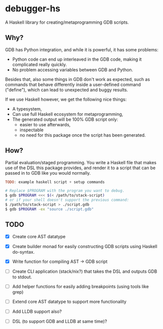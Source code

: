 # debugger-hs

A Haskell library for creating/metaprogramming GDB scripts.

## Why?

GDB has Python integration, and while it is powerful, it has some problems:

- Python code can end up interleaved in the GDB code, making it complicated
  really quickly.
- No problem accessing variables between GDB and Python.

Besides that, also some things in GDB don't work as expected, such as commands
that behave differently inside a user-defined command ("define"), which can lead
to unexpected and buggy results.

If we use Haskell however, we get the following nice things:

- A typesystem,
- Can use full Haskell ecosystem for metaprogramming,
- The generated output will be 100% GDB script only:
  - easier to use afterwards,
  - inspectable
  - no need for this package once the script has been generated.


## How?

Partial evaluation/staged programming. You write a Haskell file that makes use
of the DSL this package provides, and render it to a script that can be
passed in to GDB like you would normally.

```haskell
TODO: example haskell script + setup commands
```

```bash
# Replace $PROGRAM with the program you want to debug.
$ gdb $PROGRAM <<< $(< /path/to/stack-script)
# or if your shell doesn't support the previous command:
$ /path/to/stack-script > ./script.gdb
$ gdb $PROGRAM -ex "source ./script.gdb"
```


## TODO

- [x] Create core AST datatype
- [x] Create builder monad for easily constructing GDB scripts using Haskell do-syntax.
- [x] Write function for compiling AST -> GDB script
- [ ] Create CLI application (stack/nix?) that takes the DSL and outputs GDB to stdout.
- [ ] Add helper functions for easily adding breakpoints (using tools like grep)
- [ ] Extend core AST datatype to support more functionality
- [ ] Add LLDB support also?
- [ ] DSL (to support GDB and LLDB at same time)?


